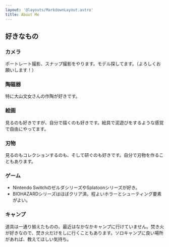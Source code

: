 ```yaml
---
layout: '@layouts/MarkdownLayout.astro'
title: About Me
---
```


## 好きなもの

### カメラ

ポートレート撮影、スナップ撮影をやります。モデル探してます。（よろしくお願いします！）

### 陶磁器

特に大山文女さんの作陶が好きです。

### 絵画

見るのも好きですが、自分で描くのも好きです。絵具で泥遊びをするような感覚で自由にやってます。

### 刃物

見るのもコレクションするのも、そして研ぐのも好きです。自分で刃物を作ることもあります。

### ゲーム

- Nintendo SwitchのゼルダシリーズやSplatoonシリーズが好き。
- BIOHAZARDシリーズはほぼクリア済。程よいホラーとシューティング要素がよい。

### キャンプ

道具は一通り揃えたものの、最近はなかなかキャンプに行けていません。焚き火が好きなので、焚き火だけをしに行くこともあります。ソロキャンプに良い場所があれば、教えてほしい気持ち。
